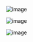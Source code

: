 ![image](https://github.com/user-attachments/assets/74001f6b-21bf-4548-95a1-cfcca385c39f)

![image](https://github.com/user-attachments/assets/e4746543-c607-47ff-a01c-01eb996fdc45)

![image](https://github.com/user-attachments/assets/7d84835d-2246-4dc6-8dbd-fd5d8e2b5643)
